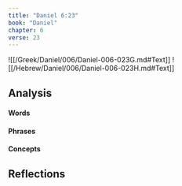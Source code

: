 ```yaml
---
title: "Daniel 6:23"
book: "Daniel"
chapter: 6
verse: 23
---
```

![[/Greek/Daniel/006/Daniel-006-023G.md#Text]]
![[/Hebrew/Daniel/006/Daniel-006-023H.md#Text]]

## Analysis

#### Words

#### Phrases

#### Concepts

## Reflections
